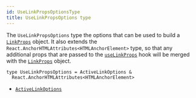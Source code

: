 ```yaml
---
id: UseLinkPropsOptionsType
title: UseLinkPropsOptions type
---
```


The `UseLinkPropsOptions` type the options that can be used to build a [`LinkProps`](../LinkPropsType) object. It also extends the `React.AnchorHTMLAttributes<HTMLAnchorElement>` type, so that any additional props that are passed to the [`useLinkProps`](../useLinkPropsHook) hook will be merged with the [`LinkProps`](../LinkPropsType) object.

```tsx
type UseLinkPropsOptions = ActiveLinkOptions &
  React.AnchorHTMLAttributes<HTMLAnchorElement>
```

- [`ActiveLinkOptions`](../ActiveLinkOptionsType)
